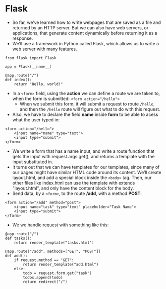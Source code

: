 # Flask
* So far, we’ve learned how to write webpages that are saved as a file and returned by an HTTP server. But we can also have web servers, or applications, that generate content dynamically before returning it as a response.
* We’ll use a framework in Python called Flask, which allows us to write a web server with many features.
```
from flask import Flask

app = Flask(__name__)

@app.route("/")
def index():
    return "Hello, world!"
```
* In a ```<form>``` field, using the **action** we can define a route we are taken to, when the form is submitted: ```<form action="/hello">```
    * When we submit this form, it will submit a request to route ```/hello```, and then the ```/hello``` route will figure out what to do with this request.
* Also, we have to declare the field **name** inside **form** to be able to acess what the user typed in:
```
<form action="/hello">
    <input name="name" type="text">
    <input type="submit">
</form>
```
* We write a form that has a name input, and write a route function that gets the input with request.args.get(), and returns a template with the input substituted in.
* It turns out that we can have templates for our templates, since many of our pages might have similar HTML code around its content. We’ll create layout.html, and add a special block inside the ```<body>``` tag. Then, our other files like index.html can use the template with extends "layout.html", and only have the content block for the body.
* Send data, by a ```<form>```, to the route **/add**, with a method **POST**:
```
<form action="/add" method="post">
    <input name="task" type="text" placeholder="Task Name">
    <input type="submit">
</form>
```
* We we handle request with something like this:
```
@app.route("/")
def tasks():
    return render_template("tasks.html")

@app.route("/add", methods=["GET", "POST"])
def add():
    if request.method == "GET":
        return render_template("add.html")
    else:
        todo = request.form.get("task")
        todos.append(todo)
        return redirect("/")
```